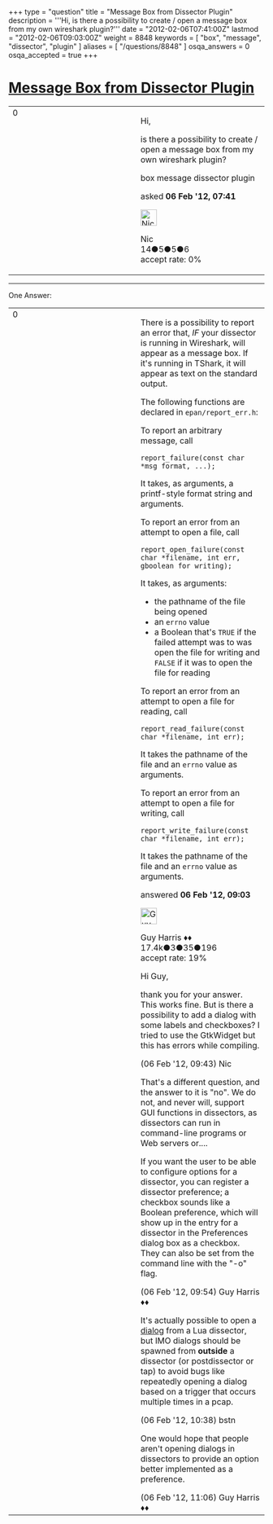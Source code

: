 +++
type = "question"
title = "Message Box from Dissector Plugin"
description = '''Hi, is there a possibility to create / open a message box from my own wireshark plugin?'''
date = "2012-02-06T07:41:00Z"
lastmod = "2012-02-06T09:03:00Z"
weight = 8848
keywords = [ "box", "message", "dissector", "plugin" ]
aliases = [ "/questions/8848" ]
osqa_answers = 0
osqa_accepted = true
+++

<div class="headNormal">

# [Message Box from Dissector Plugin](/questions/8848/message-box-from-dissector-plugin)

</div>

<div id="main-body">

<div id="askform">

<table id="question-table" style="width:100%;"><colgroup><col style="width: 50%" /><col style="width: 50%" /></colgroup><tbody><tr class="odd"><td style="width: 30px; vertical-align: top"><div class="vote-buttons"><div id="post-8848-score" class="post-score" title="current number of votes">0</div><div id="favorite-count" class="favorite-count"></div></div></td><td><div id="item-right"><div class="question-body"><p>Hi,</p><p>is there a possibility to create / open a message box from my own wireshark plugin?</p></div><div id="question-tags" class="tags-container tags">box message dissector plugin</div><div id="question-controls" class="post-controls"></div><div class="post-update-info-container"><div class="post-update-info post-update-info-user"><p>asked <strong>06 Feb '12, 07:41</strong></p><img src="https://secure.gravatar.com/avatar/ce79034142dc613a1a30949664b84723?s=32&amp;d=identicon&amp;r=g" class="gravatar" width="32" height="32" alt="Nic&#39;s gravatar image" /><p>Nic<br />
<span class="score" title="14 reputation points">14</span><span title="5 badges"><span class="badge1">●</span><span class="badgecount">5</span></span><span title="5 badges"><span class="silver">●</span><span class="badgecount">5</span></span><span title="6 badges"><span class="bronze">●</span><span class="badgecount">6</span></span><br />
<span class="accept_rate" title="Rate of the user&#39;s accepted answers">accept rate:</span> <span title="Nic has no accepted answers">0%</span></p></div></div><div id="comments-container-8848" class="comments-container"></div><div id="comment-tools-8848" class="comment-tools"></div><div class="clear"></div><div id="comment-8848-form-container" class="comment-form-container"></div><div class="clear"></div></div></td></tr></tbody></table>

------------------------------------------------------------------------

<div class="tabBar">

<span id="sort-top"></span>

<div class="headQuestions">

One Answer:

</div>

</div>

<span id="8851"></span>

<div id="answer-container-8851" class="answer accepted-answer">

<table style="width:100%;"><colgroup><col style="width: 50%" /><col style="width: 50%" /></colgroup><tbody><tr class="odd"><td style="width: 30px; vertical-align: top"><div class="vote-buttons"><div id="post-8851-score" class="post-score" title="current number of votes">0</div></div></td><td><div class="item-right"><div class="answer-body"><p>There is a possibility to report an error that, <em>IF</em> your dissector is running in Wireshark, will appear as a message box. If it's running in TShark, it will appear as text on the standard output.</p><p>The following functions are declared in <code>epan/report_err.h</code>:</p><p>To report an arbitrary message, call</p><pre><code>report_failure(const char *msg_format, ...);</code></pre><p>It takes, as arguments, a printf-style format string and arguments.</p><p>To report an error from an attempt to open a file, call</p><pre><code>report_open_failure(const char *filename, int err, gboolean for_writing);</code></pre><p>It takes, as arguments:</p><ul><li>the pathname of the file being opened</li><li>an <code>errno</code> value</li><li>a Boolean that's <code>TRUE</code> if the failed attempt was to was open the file for writing and <code>FALSE</code> if it was to open the file for reading</li></ul><p>To report an error from an attempt to open a file for reading, call</p><pre><code>report_read_failure(const char *filename, int err);</code></pre><p>It takes the pathname of the file and an <code>errno</code> value as arguments.</p><p>To report an error from an attempt to open a file for writing, call</p><pre><code>report_write_failure(const char *filename, int err);</code></pre><p>It takes the pathname of the file and an <code>errno</code> value as arguments.</p></div><div class="answer-controls post-controls"></div><div class="post-update-info-container"><div class="post-update-info post-update-info-user"><p>answered <strong>06 Feb '12, 09:03</strong></p><img src="https://secure.gravatar.com/avatar/f93de7000747ab5efb5acd3034b2ebd7?s=32&amp;d=identicon&amp;r=g" class="gravatar" width="32" height="32" alt="Guy%20Harris&#39;s gravatar image" /><p>Guy Harris ♦♦<br />
<span class="score" title="17443 reputation points"><span>17.4k</span></span><span title="3 badges"><span class="badge1">●</span><span class="badgecount">3</span></span><span title="35 badges"><span class="silver">●</span><span class="badgecount">35</span></span><span title="196 badges"><span class="bronze">●</span><span class="badgecount">196</span></span><br />
<span class="accept_rate" title="Rate of the user&#39;s accepted answers">accept rate:</span> <span title="Guy Harris has 216 accepted answers">19%</span></p></div></div><div id="comments-container-8851" class="comments-container"><span id="8855"></span><div id="comment-8855" class="comment"><div id="post-8855-score" class="comment-score"></div><div class="comment-text"><p>Hi Guy,</p><p>thank you for your answer. This works fine. But is there a possibility to add a dialog with some labels and checkboxes? I tried to use the GtkWidget but this has errors while compiling.</p></div><div id="comment-8855-info" class="comment-info"><span class="comment-age">(06 Feb '12, 09:43)</span> Nic</div></div><span id="8856"></span><div id="comment-8856" class="comment"><div id="post-8856-score" class="comment-score"></div><div class="comment-text"><p>That's a different question, and the answer to it is "no". We do not, and never will, support GUI functions in dissectors, as dissectors can run in command-line programs or Web servers or....</p><p>If you want the user to be able to configure options for a dissector, you can register a dissector preference; a checkbox sounds like a Boolean preference, which will show up in the entry for a dissector in the Preferences dialog box as a checkbox. They can also be set from the command line with the "-o" flag.</p></div><div id="comment-8856-info" class="comment-info"><span class="comment-age">(06 Feb '12, 09:54)</span> Guy Harris ♦♦</div></div><span id="8858"></span><div id="comment-8858" class="comment"><div id="post-8858-score" class="comment-score"></div><div class="comment-text"><p>It's actually possible to open a <a href="http://wiki.wireshark.org/LuaAPI/GUI#new_dialog.28title.2C_action.2C_field1_.5B.2Cfield2_....5D.29">dialog</a> from a Lua dissector, but IMO dialogs should be spawned from <strong>outside</strong> a dissector (or postdissector or tap) to avoid bugs like repeatedly opening a dialog based on a trigger that occurs multiple times in a pcap.</p></div><div id="comment-8858-info" class="comment-info"><span class="comment-age">(06 Feb '12, 10:38)</span> bstn</div></div><span id="8859"></span><div id="comment-8859" class="comment"><div id="post-8859-score" class="comment-score"></div><div class="comment-text"><p>One would hope that people aren't opening dialogs in dissectors to provide an option better implemented as a preference.</p></div><div id="comment-8859-info" class="comment-info"><span class="comment-age">(06 Feb '12, 11:06)</span> Guy Harris ♦♦</div></div></div><div id="comment-tools-8851" class="comment-tools"></div><div class="clear"></div><div id="comment-8851-form-container" class="comment-form-container"></div><div class="clear"></div></div></td></tr></tbody></table>

</div>

<div class="paginator-container-left">

</div>

</div>

</div>

